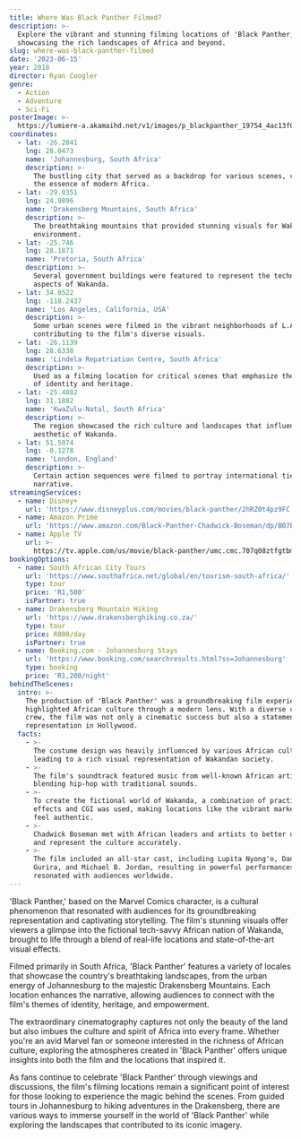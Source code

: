 ```yaml
---
title: Where Was Black Panther Filmed?
description: >-
  Explore the vibrant and stunning filming locations of 'Black Panther,'
  showcasing the rich landscapes of Africa and beyond.
slug: where-was-black-panther-filmed
date: '2023-06-15'
year: 2018
director: Ryan Coogler
genre:
  - Action
  - Adventure
  - Sci-Fi
posterImage: >-
  https://lumiere-a.akamaihd.net/v1/images/p_blackpanther_19754_4ac13f07.jpeg?region=0,0,540,810
coordinates:
  - lat: -26.2041
    lng: 28.0473
    name: 'Johannesburg, South Africa'
    description: >-
      The bustling city that served as a backdrop for various scenes, capturing
      the essence of modern Africa.
  - lat: -29.0351
    lng: 24.9896
    name: 'Drakensberg Mountains, South Africa'
    description: >-
      The breathtaking mountains that provided stunning visuals for Wakanda's
      environment.
  - lat: -25.746
    lng: 28.1871
    name: 'Pretoria, South Africa'
    description: >-
      Several government buildings were featured to represent the technological
      aspects of Wakanda.
  - lat: 34.0522
    lng: -118.2437
    name: 'Los Angeles, California, USA'
    description: >-
      Some urban scenes were filmed in the vibrant neighborhoods of L.A.,
      contributing to the film's diverse visuals.
  - lat: -26.1139
    lng: 28.6338
    name: 'Lindela Repatriation Centre, South Africa'
    description: >-
      Used as a filming location for critical scenes that emphasize the themes
      of identity and heritage.
  - lat: -25.4882
    lng: 31.1882
    name: 'KwaZulu-Natal, South Africa'
    description: >-
      The region showcased the rich culture and landscapes that influenced the
      aesthetic of Wakanda.
  - lat: 51.5074
    lng: -0.1278
    name: 'London, England'
    description: >-
      Certain action sequences were filmed to portray international ties in the
      narrative.
streamingServices:
  - name: Disney+
    url: 'https://www.disneyplus.com/movies/black-panther/2hRZ0t4pz9FC'
  - name: Amazon Prime
    url: 'https://www.amazon.com/Black-Panther-Chadwick-Boseman/dp/B07B4V71R3'
  - name: Apple TV
    url: >-
      https://tv.apple.com/us/movie/black-panther/umc.cmc.707q08ztfgtbmz44zt3tp0tzl
bookingOptions:
  - name: South African City Tours
    url: 'https://www.southafrica.net/global/en/tourism-south-africa/'
    type: tour
    price: 'R1,500'
    isPartner: true
  - name: Drakensberg Mountain Hiking
    url: 'https://www.drakensberghiking.co.za/'
    type: tour
    price: R800/day
    isPartner: true
  - name: Booking.com - Johannesburg Stays
    url: 'https://www.booking.com/searchresults.html?ss=Johannesburg'
    type: booking
    price: 'R1,200/night'
behindTheScenes:
  intro: >-
    The production of 'Black Panther' was a groundbreaking film experience that
    highlighted African culture through a modern lens. With a diverse cast and
    crew, the film was not only a cinematic success but also a statement about
    representation in Hollywood.
  facts:
    - >-
      The costume design was heavily influenced by various African cultures,
      leading to a rich visual representation of Wakandan society.
    - >-
      The film's soundtrack featured music from well-known African artists,
      blending hip-hop with traditional sounds.
    - >-
      To create the fictional world of Wakanda, a combination of practical
      effects and CGI was used, making locations like the vibrant market scenes
      feel authentic.
    - >-
      Chadwick Boseman met with African leaders and artists to better understand
      and represent the culture accurately.
    - >-
      The film included an all-star cast, including Lupita Nyong'o, Danai
      Gurira, and Michael B. Jordan, resulting in powerful performances that
      resonated with audiences worldwide.
---
```


<BlackPantherGuide />

'Black Panther,' based on the Marvel Comics character, is a cultural phenomenon that resonated with audiences for its groundbreaking representation and captivating storytelling. The film's stunning visuals offer viewers a glimpse into the fictional tech-savvy African nation of Wakanda, brought to life through a blend of real-life locations and state-of-the-art visual effects.

Filmed primarily in South Africa, 'Black Panther' features a variety of locales that showcase the country's breathtaking landscapes, from the urban energy of Johannesburg to the majestic Drakensberg Mountains. Each location enhances the narrative, allowing audiences to connect with the film's themes of identity, heritage, and empowerment.

The extraordinary cinematography captures not only the beauty of the land but also imbues the culture and spirit of Africa into every frame. Whether you're an avid Marvel fan or someone interested in the richness of African culture, exploring the atmospheres created in 'Black Panther' offers unique insights into both the film and the locations that inspired it.

As fans continue to celebrate 'Black Panther' through viewings and discussions, the film's filming locations remain a significant point of interest for those looking to experience the magic behind the scenes. From guided tours in Johannesburg to hiking adventures in the Drakensberg, there are various ways to immerse yourself in the world of 'Black Panther' while exploring the landscapes that contributed to its iconic imagery.
